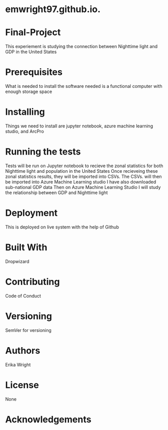 # emwright97.github.io.

# Final-Project
This experiement is studying the connection between Nighttime light and GDP in the United States

# Prerequisites
What is needed to install the software needed is a functional computer with enough storage space

# Installing
Things we need to install are jupyter notebook, azure machine learning studio, and ArcPro

# Running the tests
Tests will be run on Jupyter notebook to recieve the zonal statistics for both Nighttime light and population in the United States
Once recieveing these zonal statistics results, they will be imported into CSVs. 
The CSVs. will then be imported into Azure Machine Learning studio
I have also downloaded sub-national GDP data 
Then on Azure Machine Learning Studio I will study the relationship between GDP and Nighttime light

# Deployment
This is deployed on live system with the help of Github 

# Built With
Dropwizard

# Contributing
Code of Conduct

# Versioning
SemVer for versioning

# Authors
 Erika Wright
 
# License
None

# Acknowledgements
